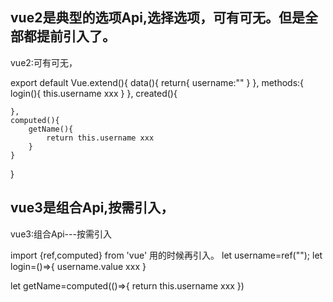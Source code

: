 ## vue2是典型的选项Api,选择选项，可有可无。但是全部都提前引入了。

vue2:可有可无，

export default Vue.extend(){
    data(){
        return{
            username:""
        }
    },
    methods:{
        login(){
            this.username  xxx
        }
    },
    created(){

    },
    computed(){
        getName(){
            return this.username xxx
        }
    }
}

## vue3是组合Api,按需引入，
vue3:组合Api---按需引入

import {ref,computed} from 'vue'
用的时候再引入。
let username=ref("");
let login=()=>{
    username.value xxx
}

let getName=computed(()=>{
    return this.username xxx
})
